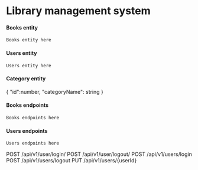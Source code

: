 # Library management system

#### Books entity
```Books entity here```

#### Users entity
```Users entity here```
#### Category entity

{
	"id":number,
	"categoryName": string
}


#### Books endpoints
```Books endpoints here```

#### Users endpoints
```Users endpoints here```

POST /api/v1/user/login/
POST /api/v1/user/logout/
POST /api/v1/users/login
POST /api/v1/users/logout
PUT /api/v1/users/{userId}



